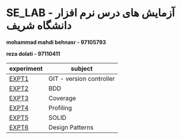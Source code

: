 # SE_LAB - آزمایش های درس نرم افزار دانشگاه شریف

**mohammad mahdi behnasr - 97105793**

**reza dolati - 97110411**

| experiment | subject | 
|------------|---------|
| [EXPT1](https://github.com/mbehnasr/SE_LAB/tree/EXPT1)      | GIT - version controller|
| [EXPT2](https://github.com/mbehnasr/SE_LAB/tree/EXPT2)      | BDD    |
| [EXPT3](https://github.com/mbehnasr/SE_LAB/tree/EXPT3)      | Coverage |
| [EXPT4](https://github.com/mbehnasr/SE_LAB/tree/EXPT4)      | Profiling |
| [EXPT5](https://github.com/mbehnasr/SE_LAB/tree/EXPT5)      | SOLID | 
| [EXPT6](https://github.com/mbehnasr/SE_LAB/tree/EXPT6)      | Design Patterns |
